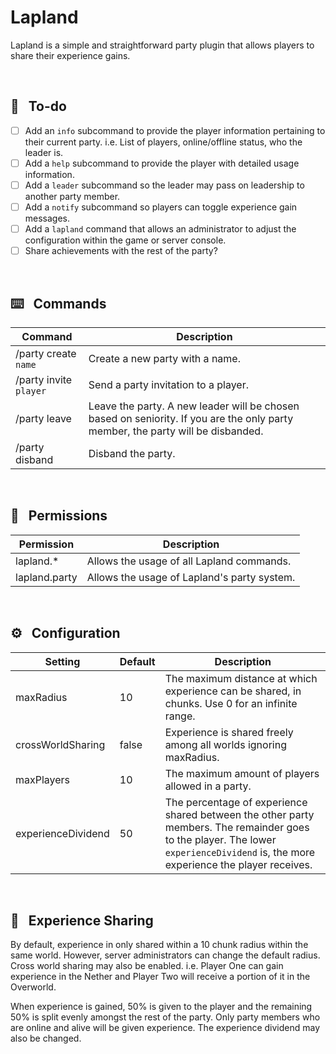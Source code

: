 # Lapland

Lapland is a simple and straightforward party plugin that allows players to share their experience gains. 

<br>

## 📝&nbsp;&nbsp;&nbsp;To-do
- [ ] Add an <code>info</code> subcommand to provide the player information pertaining to their current party. i.e. List of players, online/offline status, who the leader is.
- [ ] Add a <code>help</code> subcommand to provide the player with detailed usage information.
- [ ] Add a <code>leader</code> subcommand so the leader may pass on leadership to another party member.
- [ ] Add a <code>notify</code> subcommand so players can toggle experience gain messages.
- [ ] Add a <code>lapland</code> command that allows an administrator  to adjust the configuration within the game or server console.
- [ ] Share achievements with the rest of the party?

<br>

## ⌨️&nbsp;&nbsp;&nbsp;Commands
| Command                | Description                                                                                                                     |
|------------------------|---------------------------------------------------------------------------------------------------------------------------------|
| /party create <code>name</code>   | Create a new party with a name.                                                                                      |
| /party invite <code>player</code> | Send a party invitation to a player.                                                                                 |
| /party leave           | Leave the party. A new leader will be chosen based on seniority. If you are the only party member, the party will be disbanded. |
| /party disband         | Disband the party.                                                                                                              |
<br> 

## 🔐&nbsp;&nbsp;&nbsp;Permissions
| Permission    | Description                                 |
|---------------|---------------------------------------------|
| lapland.*     | Allows the usage of all Lapland commands.   |
| lapland.party | Allows the usage of Lapland's party system. |

<br>

## ⚙️&nbsp;&nbsp;&nbsp;Configuration 
| Setting                | Default | Description                                                                                            |
|------------------------|---------|--------------------------------------------------------------------------------------------------------|
| maxRadius    | 10      | The maximum distance at which experience can be shared, in chunks. Use 0 for an infinite range.                  |
| crossWorldSharing      | false   | Experience is shared freely among all worlds ignoring maxRadius.                                      |
| maxPlayers             | 10      | The maximum amount of players allowed in a party.                                                      |
| experienceDividend     | 50      | The percentage of experience shared between the other party members. The remainder goes to the player. The lower <code>experienceDividend</code> is, the more experience the player receives. |

<br>

## 🎲&nbsp;&nbsp;&nbsp;Experience Sharing
By default, experience in only shared within a 10 chunk radius within the same world. However, server administrators can change the default radius. Cross world sharing may also be enabled. i.e. Player One can gain experience in the Nether and Player Two will receive a portion of it in the Overworld.

When experience is gained, 50% is given to the player and the remaining 50% is split evenly amongst the rest of the party. Only party members who are online and alive will be given experience. The experience dividend may also be changed.
